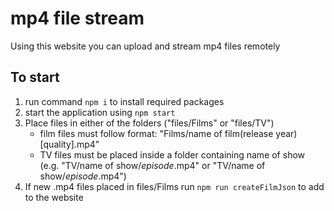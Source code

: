 mp4 file stream
===============
Using this website you can upload and stream mp4 files remotely 

To start
--------
1) run command `npm i` to install required packages
2) start the application using `npm start`
3) Place files in either of the folders ("files/Films" or "files/TV")
    * film files must follow format: "Films/name of film(release year)[quality].mp4"
    * TV files must be placed inside a folder containing name of show  
    (e.g. "TV/name of show/*episode*.mp4" or "TV/name of show/*episode*.mp4")
4) If new .mp4 files placed in files/Films run `npm run createFilmJson` to add to the website

